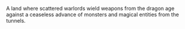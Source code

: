A land where scattered warlords wield weapons from the dragon age against a ceaseless advance of monsters and magical entities from the tunnels.
